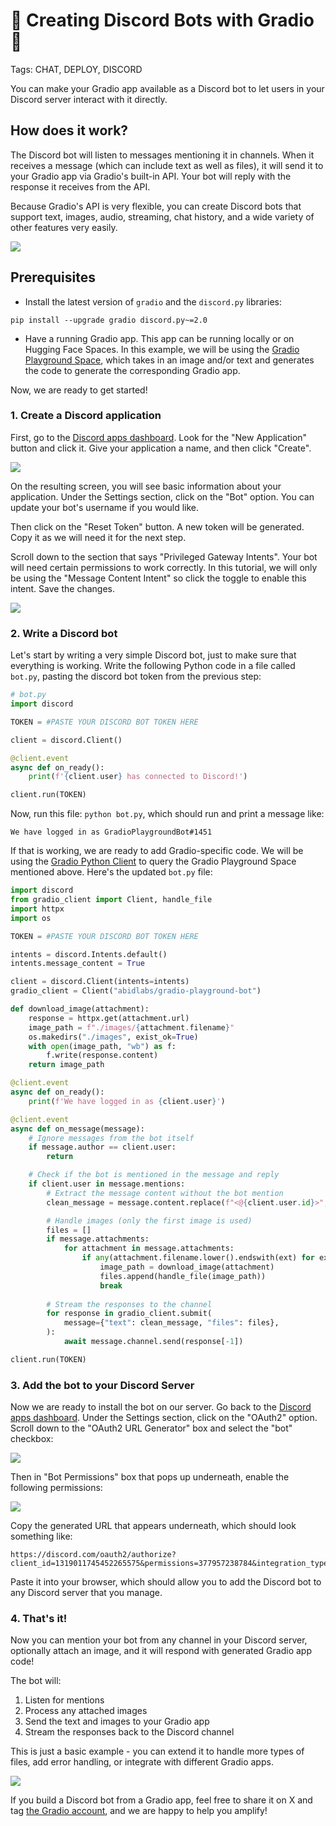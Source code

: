 # 🚀 Creating Discord Bots with Gradio 🚀

Tags: CHAT, DEPLOY, DISCORD

You can make your Gradio app available as a Discord bot to let users in your Discord server interact with it directly. 

## How does it work?

The Discord bot will listen to messages mentioning it in channels. When it receives a message (which can include text as well as files), it will send it to your Gradio app via Gradio's built-in API. Your bot will reply with the response it receives from the API. 

Because Gradio's API is very flexible, you can create Discord bots that support text, images, audio, streaming, chat history, and a wide variety of other features very easily. 

![](https://huggingface.co/datasets/huggingface/documentation-images/resolve/main/gradio-guides/Screen%20Recording%202024-12-18%20at%204.26.55%E2%80%AFPM.gif)

## Prerequisites

* Install the latest version of `gradio` and the `discord.py` libraries:

```
pip install --upgrade gradio discord.py~=2.0
```

* Have a running Gradio app. This app can be running locally or on Hugging Face Spaces. In this example, we will be using the [Gradio Playground Space](https://huggingface.co/spaces/abidlabs/gradio-playground-bot), which takes in an image and/or text and generates the code to generate the corresponding Gradio app.

Now, we are ready to get started!


### 1. Create a Discord application

First, go to the [Discord apps dashboard](https://discord.com/developers/applications). Look for the "New Application" button and click it. Give your application a name, and then click "Create".

![](https://huggingface.co/datasets/huggingface/documentation-images/resolve/main/gradio-guides/discord-4.png)

On the resulting screen, you will see basic information about your application. Under the Settings section, click on the "Bot" option. You can update your bot's username if you would like.

Then click on the "Reset Token" button. A new token will be generated. Copy it as we will need it for the next step.

Scroll down to the section that says "Privileged Gateway Intents". Your bot will need certain permissions to work correctly. In this tutorial, we will only be using the "Message Content Intent" so click the toggle to enable this intent. Save the changes.

![](https://huggingface.co/datasets/huggingface/documentation-images/resolve/main/gradio-guides/discord-3.png)



### 2. Write a Discord bot

Let's start by writing a very simple Discord bot, just to make sure that everything is working. Write the following Python code in a file called `bot.py`, pasting the discord bot token from the previous step:

```python
# bot.py
import discord

TOKEN = #PASTE YOUR DISCORD BOT TOKEN HERE

client = discord.Client()

@client.event
async def on_ready():
    print(f'{client.user} has connected to Discord!')

client.run(TOKEN)
```

Now, run this file: `python bot.py`, which should run and print a message like:

```text
We have logged in as GradioPlaygroundBot#1451
```

If that is working, we are ready to add Gradio-specific code. We will be using the [Gradio Python Client](https://www.gradio.app/guides/getting-started-with-the-python-client) to query the Gradio Playground Space mentioned above. Here's the updated `bot.py` file:

```python
import discord
from gradio_client import Client, handle_file
import httpx
import os

TOKEN = #PASTE YOUR DISCORD BOT TOKEN HERE

intents = discord.Intents.default()
intents.message_content = True

client = discord.Client(intents=intents)
gradio_client = Client("abidlabs/gradio-playground-bot")

def download_image(attachment):
    response = httpx.get(attachment.url)
    image_path = f"./images/{attachment.filename}"
    os.makedirs("./images", exist_ok=True)
    with open(image_path, "wb") as f:
        f.write(response.content)
    return image_path

@client.event
async def on_ready():
    print(f'We have logged in as {client.user}')

@client.event
async def on_message(message):
    # Ignore messages from the bot itself
    if message.author == client.user:
        return

    # Check if the bot is mentioned in the message and reply
    if client.user in message.mentions:
        # Extract the message content without the bot mention
        clean_message = message.content.replace(f"<@{client.user.id}>", "").strip()

        # Handle images (only the first image is used)
        files = []
        if message.attachments:
            for attachment in message.attachments:
                if any(attachment.filename.lower().endswith(ext) for ext in ['png', 'jpg', 'jpeg', 'gif', 'webp']):
                    image_path = download_image(attachment)
                    files.append(handle_file(image_path))
                    break
        
        # Stream the responses to the channel
        for response in gradio_client.submit(
            message={"text": clean_message, "files": files},
        ):
            await message.channel.send(response[-1])

client.run(TOKEN)
```

### 3. Add the bot to your Discord Server

Now we are ready to install the bot on our server. Go back to the [Discord apps dashboard](https://discord.com/developers/applications). Under the Settings section, click on the "OAuth2" option. Scroll down to the "OAuth2 URL Generator" box and select the "bot" checkbox:

![](https://huggingface.co/datasets/huggingface/documentation-images/resolve/main/gradio-guides/discord-2.png)



Then in "Bot Permissions" box that pops up underneath, enable the following permissions:

![](https://huggingface.co/datasets/huggingface/documentation-images/resolve/main/gradio-guides/discord-1.png)


Copy the generated URL that appears underneath, which should look something like:

```text
https://discord.com/oauth2/authorize?client_id=1319011745452265575&permissions=377957238784&integration_type=0&scope=bot
```

Paste it into your browser, which should allow you to add the Discord bot to any Discord server that you manage.


### 4. That's it!

Now you can mention your bot from any channel in your Discord server, optionally attach an image, and it will respond with generated Gradio app code!

The bot will:
1. Listen for mentions
2. Process any attached images
3. Send the text and images to your Gradio app
4. Stream the responses back to the Discord channel

 This is just a basic example - you can extend it to handle more types of files, add error handling, or integrate with different Gradio apps.

![](https://huggingface.co/datasets/huggingface/documentation-images/resolve/main/gradio-guides/Screen%20Recording%202024-12-18%20at%204.26.55%E2%80%AFPM.gif)

If you build a Discord bot from a Gradio app, feel free to share it on X and tag [the Gradio account](https://x.com/Gradio), and we are happy to help you amplify!
